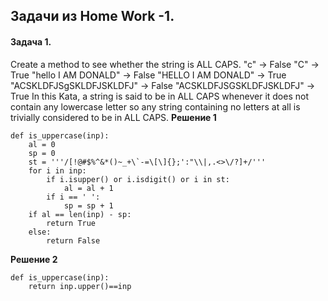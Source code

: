 ## Задачи из Home Work -1.
#### Задача 1.
Create a method to see whether the string is ALL CAPS.
"c" -> False
"C" -> True
"hello I AM DONALD" -> False
"HELLO I AM DONALD" -> True
"ACSKLDFJSgSKLDFJSKLDFJ" -> False
"ACSKLDFJSGSKLDFJSKLDFJ" -> True
In this Kata, a string is said to be in ALL CAPS whenever it does not contain any lowercase letter so any string containing no letters at all is trivially considered to be in ALL CAPS.
**Решение 1**
```
def is_uppercase(inp):
    al = 0
    sp = 0
    st = '''/[!@#$%^&*()~_+\`-=\[\]{};':"\\|,.<>\/?]+/'''
    for i in inp:
        if i.isupper() or i.isdigit() or i in st:
            al = al + 1
        if i == ' ':
            sp = sp + 1      
    if al == len(inp) - sp:
        return True
    else:
        return False
```
**Решение 2**
```
def is_uppercase(inp):
    return inp.upper()==inp
```
